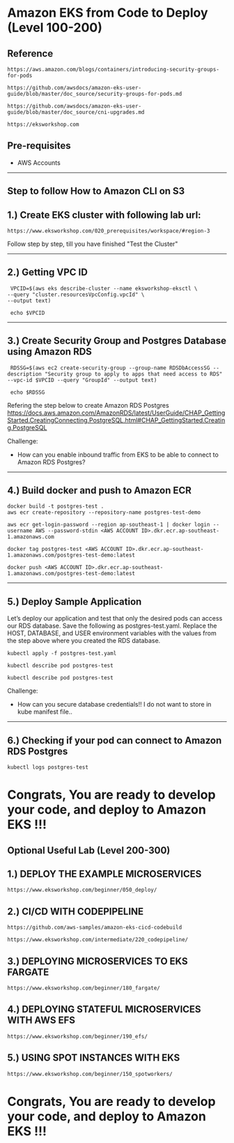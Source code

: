 # Amazon EKS from Code to Deploy (Level 100-200)
## Reference
    https://aws.amazon.com/blogs/containers/introducing-security-groups-for-pods

    https://github.com/awsdocs/amazon-eks-user-guide/blob/master/doc_source/security-groups-for-pods.md

    https://github.com/awsdocs/amazon-eks-user-guide/blob/master/doc_source/cni-upgrades.md

    https://eksworkshop.com


## Pre-requisites
- AWS Accounts
---
## Step to follow How to Amazon CLI on S3
 
 ## 1.) Create EKS cluster with following lab url:
    https://www.eksworkshop.com/020_prerequisites/workspace/#region-3

Follow step by step, till you have finished "Test the Cluster"

---
## 2.) Getting VPC ID

     VPCID=$(aws eks describe-cluster --name eksworkshop-eksctl \
    --query "cluster.resourcesVpcConfig.vpcId" \
    --output text)

     echo $VPCID

---
## 3.) Create Security Group and Postgres Database using Amazon RDS

     RDSSG=$(aws ec2 create-security-group --group-name RDSDbAccessSG --description "Security group to apply to apps that need access to RDS" --vpc-id $VPCID --query "GroupId" --output text)

     echo $RDSSG  

Refering the step below to create Amazon RDS Postgres
https://docs.aws.amazon.com/AmazonRDS/latest/UserGuide/CHAP_GettingStarted.CreatingConnecting.PostgreSQL.html#CHAP_GettingStarted.Creating.PostgreSQL

Challenge:
- How can you enable inbound traffic from EKS to be able to connect to Amazon RDS Postgres?


---
## 4.) Build docker and push to Amazon ECR

    docker build -t postgres-test .
    aws ecr create-repository --repository-name postgres-test-demo
    
    aws ecr get-login-password --region ap-southeast-1 | docker login --username AWS --password-stdin <AWS ACCOUNT ID>.dkr.ecr.ap-southeast-1.amazonaws.com

    docker tag postgres-test <AWS ACCOUNT ID>.dkr.ecr.ap-southeast-1.amazonaws.com/postgres-test-demo:latest

    docker push <AWS ACCOUNT ID>.dkr.ecr.ap-southeast-1.amazonaws.com/postgres-test-demo:latest

---
## 5.) Deploy Sample Application 

Let’s deploy our application and test that only the desired pods can access our RDS database. 
Save the following as postgres-test.yaml. Replace the HOST, DATABASE, and USER environment variables with the values 
from the step above where you created the RDS database.

    kubectl apply -f postgres-test.yaml

    kubectl describe pod postgres-test
    
    kubectl describe pod postgres-test

Challenge:
- How can you secure database credentials!! I do not want to store in kube manifest file..

---
## 6.) Checking if your pod can connect to Amazon RDS Postgres 

    kubectl logs postgres-test
   
 # Congrats, You are ready to develop your code, and deploy to Amazon EKS !!!


 ## Optional Useful Lab (Level 200-300)

 ## 1.) DEPLOY THE EXAMPLE MICROSERVICES
    https://www.eksworkshop.com/beginner/050_deploy/

 ## 2.) CI/CD WITH CODEPIPELINE
    https://github.com/aws-samples/amazon-eks-cicd-codebuild

    https://www.eksworkshop.com/intermediate/220_codepipeline/      

 ## 3.) DEPLOYING MICROSERVICES TO EKS FARGATE
    https://www.eksworkshop.com/beginner/180_fargate/  

 ## 4.) DEPLOYING STATEFUL MICROSERVICES WITH AWS EFS
    https://www.eksworkshop.com/beginner/190_efs/     

 ## 5.) USING SPOT INSTANCES WITH EKS
    https://www.eksworkshop.com/beginner/150_spotworkers/       


# Congrats, You are ready to develop your code, and deploy to Amazon EKS !!!

